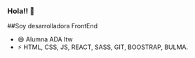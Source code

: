 ### Hola!! 👋


##Soy desarrolladora FrontEnd


- 😄 Alumna ADA Itw
- ⚡ HTML, CSS, JS, REACT, SASS, GIT, BOOSTRAP, BULMA.


